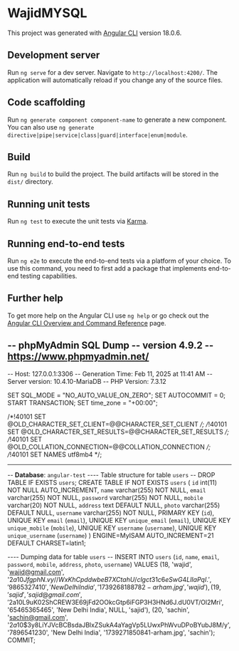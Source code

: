 # WajidMYSQL

This project was generated with [Angular CLI](https://github.com/angular/angular-cli) version 18.0.6.

## Development server

Run `ng serve` for a dev server. Navigate to `http://localhost:4200/`. The application will automatically reload if you change any of the source files.

## Code scaffolding

Run `ng generate component component-name` to generate a new component. You can also use `ng generate directive|pipe|service|class|guard|interface|enum|module`.

## Build

Run `ng build` to build the project. The build artifacts will be stored in the `dist/` directory.

## Running unit tests

Run `ng test` to execute the unit tests via [Karma](https://karma-runner.github.io).

## Running end-to-end tests

Run `ng e2e` to execute the end-to-end tests via a platform of your choice. To use this command, you need to first add a package that implements end-to-end testing capabilities.

## Further help

To get more help on the Angular CLI use `ng help` or go check out the [Angular CLI Overview and Command Reference](https://angular.dev/tools/cli) page.

-- phpMyAdmin SQL Dump
-- version 4.9.2
-- https://www.phpmyadmin.net/
--
-- Host: 127.0.0.1:3306
-- Generation Time: Feb 11, 2025 at 11:41 AM
-- Server version: 10.4.10-MariaDB
-- PHP Version: 7.3.12


SET SQL_MODE = "NO_AUTO_VALUE_ON_ZERO";
SET AUTOCOMMIT = 0;
START TRANSACTION;
SET time_zone = "+00:00";




/*!40101 SET @OLD_CHARACTER_SET_CLIENT=@@CHARACTER_SET_CLIENT */;
/*!40101 SET @OLD_CHARACTER_SET_RESULTS=@@CHARACTER_SET_RESULTS */;
/*!40101 SET @OLD_COLLATION_CONNECTION=@@COLLATION_CONNECTION */;
/*!40101 SET NAMES utf8mb4 */;

-- --------------------------------------------------------

-- **Database**: `angular-test`
---- Table structure for table `users` --
DROP TABLE IF EXISTS `users`;
CREATE TABLE IF NOT EXISTS `users` (
  `id` int(11) NOT NULL AUTO_INCREMENT,
  `name` varchar(255) NOT NULL,
  `email` varchar(255) NOT NULL,
  `password` varchar(255) NOT NULL,
  `mobile` varchar(20) NOT NULL,
  `address` text DEFAULT NULL,
  `photo` varchar(255) DEFAULT NULL,
  `username` varchar(255) NOT NULL,
  PRIMARY KEY (`id`),
  UNIQUE KEY `email` (`email`),
  UNIQUE KEY `unique_email` (`email`),
  UNIQUE KEY `unique_mobile` (`mobile`),
  UNIQUE KEY `username` (`username`),
  UNIQUE KEY `unique_username` (`username`)
) ENGINE=MyISAM AUTO_INCREMENT=21 DEFAULT CHARSET=latin1;


---- Dumping data for table `users` --
INSERT INTO `users` (`id`, `name`, `email`, `password`, `mobile`, `address`, `photo`, `username`) VALUES
(18, 'wajid', 'wajid@gmail.com', '$2a$10$JfgphN.vy//WxKhCpddwbeB7XCtahU/clgct31c6eSwG4LlIaPqI.', '9865327410', 'New Delhi India', '1739268188782-arham.jpg', 'wajid'),
(19, 'sajid', 'sajid@gmail.com', '$2a$10$L9uK02ShCREW3E69jFd2OOkcGtp6iFGP3H3HNd6J.dU0VT/Ol2Mri', '65465365465', 'New Delhi India', NULL, 'sajid'),
(20, 'sachin', 'sachin@gmail.com', '$2a$10$3y8LiYJVcBCBsdaJBlxZSukA4aYagVp5LUwxPhWvuDPoBYubJ8M/y', '7896541230', 'New Delhi India', '1739271850841-arham.jpg', 'sachin');
COMMIT;

 


